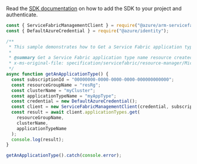 Read the [SDK documentation](https://github.com/Azure/azure-sdk-for-js/blob/%40azure%2Farm-servicefabric_2.0.1/sdk/servicefabric/arm-servicefabric/README.md) on how to add the SDK to your project and authenticate.

```javascript
const { ServiceFabricManagementClient } = require("@azure/arm-servicefabric");
const { DefaultAzureCredential } = require("@azure/identity");

/**
 * This sample demonstrates how to Get a Service Fabric application type name resource created or in the process of being created in the Service Fabric cluster resource.
 *
 * @summary Get a Service Fabric application type name resource created or in the process of being created in the Service Fabric cluster resource.
 * x-ms-original-file: specification/servicefabric/resource-manager/Microsoft.ServiceFabric/stable/2021-06-01/examples/ApplicationTypeNameGetOperation_example.json
 */
async function getAnApplicationType() {
  const subscriptionId = "00000000-0000-0000-0000-000000000000";
  const resourceGroupName = "resRg";
  const clusterName = "myCluster";
  const applicationTypeName = "myAppType";
  const credential = new DefaultAzureCredential();
  const client = new ServiceFabricManagementClient(credential, subscriptionId);
  const result = await client.applicationTypes.get(
    resourceGroupName,
    clusterName,
    applicationTypeName
  );
  console.log(result);
}

getAnApplicationType().catch(console.error);
```

